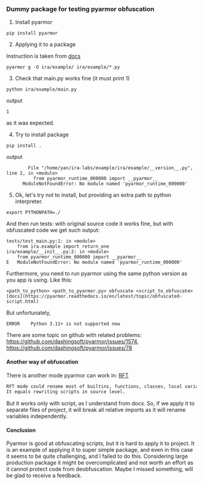 ### Dummy package for testing pyarmor obfuscation
1. Install pyarmor
```shell
pip install pyarmor
```

2. Applying it to a package

Instruction is taken from [docs](https://pyarmor.readthedocs.io/en/latest/tutorial/getting-started.html#obfuscating-one-package)

```shell
pyarmor g -O ira/example/ ira/example/*.py
```

3. Check that main.py works fine (it must print 1)
```commandline
python ira/example/main.py
```
output
```commandline
1
```
as it was expected.

4. Try to install package
```commandline
pip install .
```
output
```commandline
        File "/home/yan/ira-labs/example/ira/example/__version__.py", line 2, in <module>
          from pyarmor_runtime_000000 import __pyarmor__
      ModuleNotFoundError: No module named 'pyarmor_runtime_000000'
```
5. Ok, let's try not to install, but providing an extra path to python interpreter.
```commandline
export PYTHONPATH=./
```
And then run tests: with original source code it works fine, but with obfuscated code we get such
output:
```commandline
tests/test_main.py:1: in <module>
    from ira.example import return_one
ira/example/__init__.py:2: in <module>
    from pyarmor_runtime_000000 import __pyarmor__
E   ModuleNotFoundError: No module named 'pyarmor_runtime_000000'

```
Furthermore, you need to run pyarmor using the same python version as you app is using.
Like this:
```shell
<path_to_python> <path_to_pyarmor.py> obfuscate <script_to_obfuscate> [docs](https://pyarmor.readthedocs.io/en/latest/topic/obfuscated-script.html)
```
But unfortunately, 
```shell
ERROR    Python 3.11+ is not supported now
```
There are some topic on github with related problems: 
https://github.com/dashingsoft/pyarmor/issues/1574, 
https://github.com/dashingsoft/pyarmor/issues/78

#### Another way of obfuscation
There is another mode pyarmor can work in: [RFT](https://pyarmor.readthedocs.io/en/latest/tutorial/advanced.html#using-rftmode-pro)
```markdown
RFT mode could rename most of builtins, functions, classes, local variables. 
It equals rewriting scripts in source level.
```
But it works only with script, as I understand from docs. 
So, if we apply it to separate files of project, it will break all relative imports as it will rename variables independently.


#### Conclusion
Pyarmor is good at obfuscating scripts, but it is hard to apply it to project.
It is an example of applying it to super simple package, and even in this case it seems to be quite challenging, 
and I failed to do this.
Considering large production package it might be overcomplicated 
and not worth an effort as it cannot protect code from deobfuscation. 
Maybe I missed something, will be glad to receive a feedback.


